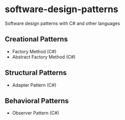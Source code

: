 # software-design-patterns
Software design patterns with C# and other languages

## Creational Patterns
- Factory Method (C#)
- Abstract Factory Method (C#)

## Structural Patterns
- Adapter Pattern (C#)

## Behavioral Patterns
- Observer Pattern (C#)
